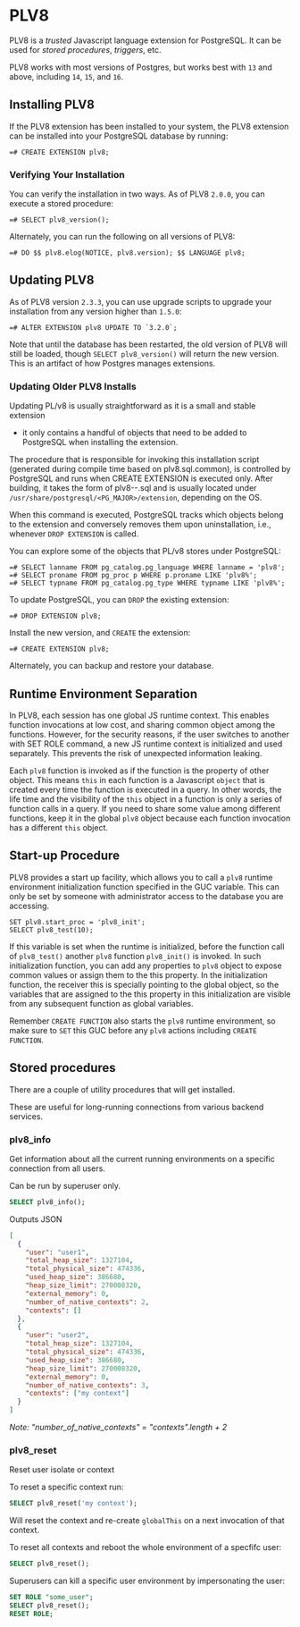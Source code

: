 # PLV8

PLV8 is a _trusted_ Javascript language extension for PostgreSQL. It can be
used for _stored procedures_, _triggers_, etc.

PLV8 works with most versions of Postgres, but works best with `13` and above,
including `14`, `15`, and `16`.

## Installing PLV8

If the PLV8 extension has been installed to your system, the PLV8 extension can
be installed into your PostgreSQL database by running:

```
=# CREATE EXTENSION plv8;
```

### Verifying Your Installation

You can verify the installation in two ways. As of PLV8 `2.0.0`, you can
execute a stored procedure:

```
=# SELECT plv8_version();
```

Alternately, you can run the following on all versions of PLV8:

```
=# DO $$ plv8.elog(NOTICE, plv8.version); $$ LANGUAGE plv8;
```

## Updating PLV8

As of PLV8 version `2.3.3`, you can use upgrade scripts to upgrade your
installation from any version higher than `1.5.0`:

```
=# ALTER EXTENSION plv8 UPDATE TO `3.2.0`;
```

Note that until the database has been restarted, the old version of PLV8 will
still be loaded, though `SELECT plv8_version()` will return the new version.
This is an artifact of how Postgres manages extensions.

### Updating Older PLV8 Installs

Updating PL/v8 is usually straightforward as it is a small and stable extension

- it only contains a handful of objects that need to be added to PostgreSQL
  when installing the extension.

The procedure that is responsible for invoking this installation script
(generated during compile time based on plv8.sql.common), is controlled by
PostgreSQL and runs when CREATE EXTENSION is executed only. After building, it
takes the form of plv8--<version>.sql and is usually located under
`/usr/share/postgresql/<PG_MAJOR>/extension`, depending on the OS.

When this command is executed, PostgreSQL tracks which objects belong to the
extension and conversely removes them upon uninstallation, i.e., whenever
`DROP EXTENSION` is called.

You can explore some of the objects that PL/v8 stores under PostgreSQL:

```
=# SELECT lanname FROM pg_catalog.pg_language WHERE lanname = 'plv8';
=# SELECT proname FROM pg_proc p WHERE p.proname LIKE 'plv8%';
=# SELECT typname FROM pg_catalog.pg_type WHERE typname LIKE 'plv8%';
```

To update PostgreSQL, you can `DROP` the existing extension:

```
=# DROP EXTENSION plv8;
```

Install the new version, and `CREATE` the extension:

```
=# CREATE EXTENSION plv8;
```

Alternately, you can backup and restore your database.

## Runtime Environment Separation

In PLV8, each session has one global JS runtime context. This enables function
invocations at low cost, and sharing common object among the functions. However,
for the security reasons, if the user switches to another with SET ROLE command,
a new JS runtime context is initialized and used separately. This prevents the
risk of unexpected information leaking.

Each `plv8` function is invoked as if the function is the property of other
object. This means `this` in each function is a Javascript `object` that is created
every time the function is executed in a query. In other words, the life time and
the visibility of the `this` object in a function is only a series of function calls in
a query. If you need to share some value among different functions, keep it in the
global `plv8` object because each function invocation has a different `this` object.

## Start-up Procedure

PLV8 provides a start up facility, which allows you to call a `plv8` runtime
environment initialization function specified in the GUC variable. This can
only be set by someone with administrator access to the database you are
accessing.

```
SET plv8.start_proc = 'plv8_init';
SELECT plv8_test(10);
```

If this variable is set when the runtime is initialized, before the function
call of `plv8_test()` another `plv8` function `plv8_init()` is invoked. In such
initialization function, you can add any properties to `plv8` object to expose
common values or assign them to the this property. In the initialization function,
the receiver this is specially pointing to the global object, so the variables
that are assigned to the this property in this initialization are visible from
any subsequent function as global variables.

Remember `CREATE FUNCTION` also starts the `plv8` runtime environment, so make
sure to `SET` this GUC before any `plv8` actions including `CREATE FUNCTION`.

## Stored procedures

There are a couple of utility procedures that will get installed.

These are useful for long-running connections from various backend services.

### plv8_info

Get information about all the current running environments
on a specific connection from all users.

Can be run by superuser only.

```sql
SELECT plv8_info();
```

Outputs JSON

```json
[
  {
    "user": "user1",
    "total_heap_size": 1327104,
    "total_physical_size": 474336,
    "used_heap_size": 386680,
    "heap_size_limit": 270008320,
    "external_memory": 0,
    "number_of_native_contexts": 2,
    "contexts": []
  },
  {
    "user": "user2",
    "total_heap_size": 1327104,
    "total_physical_size": 474336,
    "used_heap_size": 386680,
    "heap_size_limit": 270008320,
    "external_memory": 0,
    "number_of_native_contexts": 3,
    "contexts": ["my context"]
  }
]
```

_Note: "number_of_native_contexts" = "contexts".length + 2_

### plv8_reset

Reset user isolate or context

To reset a specific context run:

```sql
SELECT plv8_reset('my context');
```

Will reset the context and re-create `globalThis` on a next invocation of that context.

To reset all contexts and reboot the whole environment of a specfifc user:

```sql
SELECT plv8_reset();
```

Superusers can kill a specific user environment by impersonating the user:

```sql
SET ROLE "some_user";
SELECT plv8_reset();
RESET ROLE;
```
